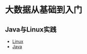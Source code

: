 # 大数据从基础到入门

## Java与Linux实践
- [Linux](./大数据从基础到入门/Java与Linux实践/Linux.md)
- [Java](./大数据从基础到入门/Java与Linux实践/Java.md)